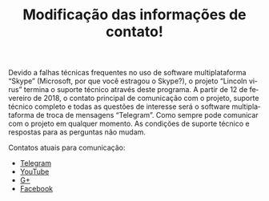 ﻿---
layout: post

title: Modificação das informações de contato!
meta: Telegram
cover_img: 2018.02.12/Telegram.png
cover_fit: contain

category: news

og: img/og_Telegram.png

lang: pt
ref: lincoln_virus_news_6
---

Devido a falhas técnicas frequentes no uso de software multiplataforma “Skype”  (Microsoft, por que você estragou o Skype?), o projeto “Lincoln virus”  termina o suporte técnico através deste programa.
A partir de 12 de fevereiro de 2018, o contato principal de comunicação com o projeto, suporte técnico completo e todas as questões de interesse será o software multiplataforma de troca de mensagens “Telegram”.
Como sempre pode comunicar com o projeto em qualquer momento.
As condições de suporte técnico e respostas para as perguntas não mudam.

Contatos atuais para comunicação:
- <a href="https://t.me/chutkoy" target="_blank">Telegram</a>
- <a href="https://www.youtube.com/channel/UCiAxh-kQbW00em5SX1I5n6Q" target="_blank">YouTube</a>
- <a href="https://plus.google.com/+%D0%95%D0%B2%D0%B3%D0%B5%D0%BD%D0%B8%D0%B9%D0%A0%D1%83%D1%81%D1%81%D0%BA%D0%B8%D0%B9%D0%A7%D1%83%D1%82%D0%BA%D0%BE%D0%B989" target="_blank">G+</a>
- <a href="https://www.facebook.com/lincolnvirus" target="_blank">Facebook</a>


